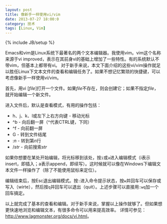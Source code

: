 ```yaml
---
layout: post
title: 像新手一样使用vi/vim
date: 2013-07-27 18:00:0
category: 技术
tags: [Linux, Vim]
---
```

{% include JB/setup %}

Emacs和vim是Linux系统下最著名的两个文本编辑器。我使用vim。vim这个名称来源于vi improved，表示在其前身vi的基础上增加了一些特性。有的系统默认不带vim，但基本上都带有vi。
对于新手来说，本文下面介绍的这些vi/vim操作就足以胜任Linux下文本文件的查看和编辑任务了。如果不想记忆繁琐的快捷键，可以考虑像新手一样使用vi/vim。

<!--more-->
首先，用vi \[*file*\]打开一个文件。如果*file*不存在，则会创建它；如果不指定*file*，就开始编辑一个新文件。

进入文件后，默认是查看模式，有用的操作包括：

*   h、j、k、l或左下上右方向键 \- 移动光标
*   ^b \- 向后翻一屏（^代表CTRL键，下同）
*   ^f \- 向前翻一屏
*   G \- 转到文件结尾
*   \:*n* \- 转到第*n*行
*   /*str* \- 向前搜索*str*

如果你想要在某处开始编辑，将光标移到该处，按`i`或`a`进入编辑模式（i表示insert，即插入；a表示append，即续写）。这时候就可以像在Windows下编辑文本文件一样操作了（除了不能使用鼠标来定位）。

编辑结束后，按Esc退出编辑模式。按`:`进入命令提示状态，按`w`并回车可以保存或写入（wirte），然后按`q`并回车可以退出（quit）。上述步骤可以直接用`:wq`加一个回车搞定。

以上就完成了基本的查看和编辑。对于新手来说，掌握以上操作就够了。但如果想更快速地浏览和编辑文本，有很多命令可以用来提高效率。
详情可参见：<http://www.lagmonster.org/docs/vi.html>。
